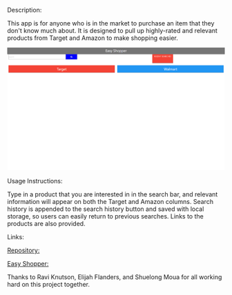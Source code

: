 Description:

This app is for anyone who is in the market to purchase an item that they don't know much about. It is designed to pull up highly-rated and relevant products from Target and Amazon to make shopping easier.

<img src="pictures/EasyShop.png" alt="easy shopper app">

Usage Instructions:

Type in a product that you are interested in in the search bar, and relevant information will appear on both the Target and Amazon columns. Search history is appended to the search history button and saved with local storage, so users can easily return to previous searches. Links to the products are also provided.

Links:

[Repository:](https://github.com/ShueMoua/Price-Comparison-App)

[Easy Shopper:](https://shuemoua.github.io/Price-Comparison-App/)

Thanks to Ravi Knutson, Elijah Flanders, and Shuelong Moua for all working hard on this project together.
